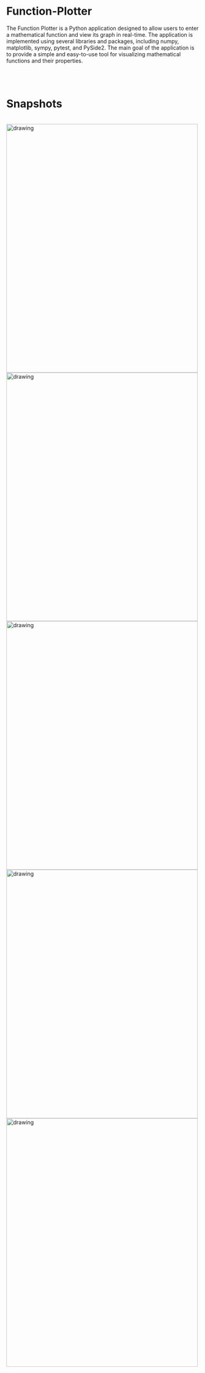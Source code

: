 # Function-Plotter
The Function Plotter is a Python application designed to allow users to enter a mathematical function and view its graph in real-time. The application is implemented using several libraries and packages, including numpy, matplotlib, sympy, pytest, and PySide2. The main goal of the application is to provide a simple and easy-to-use tool for visualizing mathematical functions and their properties.

<br><br>

# Snapshots
<br>


<img src="https://github.com/Abdelrahman-Fakhry-Hussein/Function-Plotter/assets/86444013/3f86da91-2f9f-48d4-92e2-2f44703f4c85.jpg" alt="drawing" style="width:500px;height:650px;"/>
<img src="https://github.com/Abdelrahman-Fakhry-Hussein/Function-Plotter/assets/86444013/aacf20b9-bfd6-4a98-926f-b34e087342da.jpg" alt="drawing" style="width:500px;height:650px;"/>
<img src="https://github.com/Abdelrahman-Fakhry-Hussein/Function-Plotter/assets/86444013/eeead2c3-379f-410a-9941-497d188ed65d.jpg" alt="drawing" style="width:500px;height:650px;"/>
<img src="https://github.com/Abdelrahman-Fakhry-Hussein/Function-Plotter/assets/86444013/a76126bf-2863-4c1d-9ca4-af03f5b0e19a.jpg" alt="drawing" style="width:500px;height:650px;"/>
<img src="https://github.com/Abdelrahman-Fakhry-Hussein/Function-Plotter/assets/86444013/cf7fb530-eb33-45e0-8a85-69894603acd5.jpg" alt="drawing" style="width:500px;height:650px;"/>

